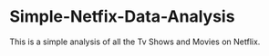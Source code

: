 # Simple-Netfix-Data-Analysis

This is a simple analysis of all the Tv Shows and Movies on Netflix.
